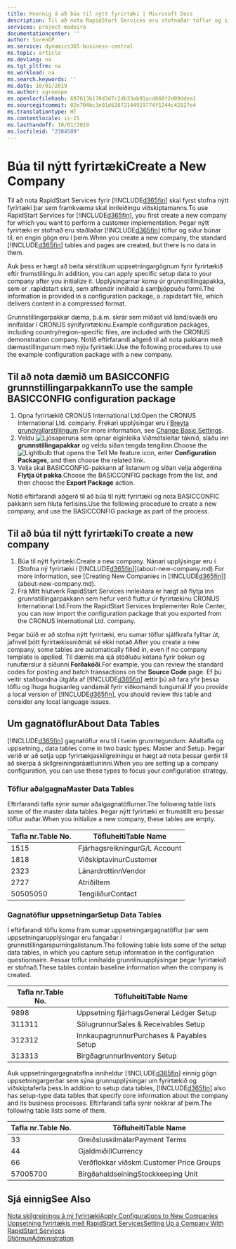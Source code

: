 ```yaml
---
title: Hvernig á að búa til nýtt fyrirtæki | Microsoft Docs
description: Til að nota RapidStart Services eru stofnaðar töflur og síður en engin gögn eru í þeim.
services: project-madeira
documentationcenter: ''
author: SorenGP
ms.service: dynamics365-business-central
ms.topic: article
ms.devlang: na
ms.tgt_pltfrm: na
ms.workload: na
ms.search.keywords: ''
ms.date: 10/01/2019
ms.author: sgroespe
ms.openlocfilehash: 697613b170d3d7c2db33ab91acd660f2d09ddea1
ms.sourcegitcommit: 02e704bc3e01d62072144919774f1244c42827e4
ms.translationtype: HT
ms.contentlocale: is-IS
ms.lasthandoff: 10/01/2019
ms.locfileid: "2304589"
---
```

# <a name="create-a-new-company"></a><span data-ttu-id="668f2-103">Búa til nýtt fyrirtæki</span><span class="sxs-lookup"><span data-stu-id="668f2-103">Create a New Company</span></span>
<span data-ttu-id="668f2-104">Til að nota RapidStart Services fyrir [!INCLUDE[d365fin](includes/d365fin_md.md)] skal fyrst stofna nýtt fyrirtæki þar sem framkvæma skal innleiðingu viðskiptamanns.</span><span class="sxs-lookup"><span data-stu-id="668f2-104">To use RapidStart Services for [!INCLUDE[d365fin](includes/d365fin_md.md)], you first create a new company for which you want to perform a customer implementation.</span></span> <span data-ttu-id="668f2-105">Þegar nýtt fyrirtæki er stofnað eru staðlaðar [!INCLUDE[d365fin](includes/d365fin_md.md)] töflur og síður búnar til, en engin gögn eru í þeim.</span><span class="sxs-lookup"><span data-stu-id="668f2-105">When you create a new company, the standard [!INCLUDE[d365fin](includes/d365fin_md.md)] tables and pages are created, but there is no data in them.</span></span>

<span data-ttu-id="668f2-106">Auk þess er hægt að beita sérstökum uppsetningargögnum fyrir fyrirtækið eftir frumstillingu.</span><span class="sxs-lookup"><span data-stu-id="668f2-106">In addition, you can apply specific setup data to your company after you initialize it.</span></span> <span data-ttu-id="668f2-107">Upplýsingarnar koma úr grunnstillingapakka, sem er .rapidstart skrá, sem afhendir innihald á samþjöppuðu formi.</span><span class="sxs-lookup"><span data-stu-id="668f2-107">The information is provided in a configuration package, a .rapidstart file, which delivers content in a compressed format.</span></span>  

<span data-ttu-id="668f2-108">Grunnstillingarpakkar dæma, þ.á.m. skrár sem miðast við land/svæði eru innifaldar í CRONUS sýnifyrirtækinu.</span><span class="sxs-lookup"><span data-stu-id="668f2-108">Example configuration packages, including country/region-specific files, are included with the CRONUS demonstration company.</span></span> <span data-ttu-id="668f2-109">Notið eftirfarandi aðgerð til að nota pakkann með dæmastillingunum með nýju fyrirtæki.</span><span class="sxs-lookup"><span data-stu-id="668f2-109">Use the following procedures to use the example configuration package with a new company.</span></span>  

## <a name="to-use-the-sample-basicconfig-configuration-package"></a><span data-ttu-id="668f2-110">Til að nota dæmið um BASICCONFIG grunnstillingarpakkann</span><span class="sxs-lookup"><span data-stu-id="668f2-110">To use the sample BASICCONFIG configuration package</span></span>  
1. <span data-ttu-id="668f2-111">Opna fyrirtækið CRONUS International Ltd.</span><span class="sxs-lookup"><span data-stu-id="668f2-111">Open the CRONUS International Ltd. company.</span></span> <span data-ttu-id="668f2-112">Frekari upplýsingar eru í [Breyta grundvallarstillingum](ui-change-basic-settings.md).</span><span class="sxs-lookup"><span data-stu-id="668f2-112">For more information, see [Change Basic Settings](ui-change-basic-settings.md).</span></span>
2. <span data-ttu-id="668f2-113">Veldu ![Ljósaperuna sem opnar eiginleika Viðmótsleitar](media/ui-search/search_small.png "Segðu mér hvað þú vilt gera") táknið, sláðu inn **grunnstillingapakkar** og veldu síðan tengda tengilinn.</span><span class="sxs-lookup"><span data-stu-id="668f2-113">Choose the ![Lightbulb that opens the Tell Me feature](media/ui-search/search_small.png "Tell me what you want to do") icon, enter **Configuration Packages**, and then choose the related link.</span></span>  
3. <span data-ttu-id="668f2-114">Velja skal BASICCONFIG-pakkann af listanum og síðan velja aðgerðina **Flytja út pakka**.</span><span class="sxs-lookup"><span data-stu-id="668f2-114">Choose the BASICCONFIG package from the list, and then choose the **Export Package** action.</span></span>  

<span data-ttu-id="668f2-115">Notið eftirfarandi aðgerð til að búa til nýtt fyrirtæki og nota BASICCONFIC pakkann sem hluta ferlisins.</span><span class="sxs-lookup"><span data-stu-id="668f2-115">Use the following procedure to create a new company, and use the BASICCONFIG package as part of the process.</span></span>  

## <a name="to-create-a-new-company"></a><span data-ttu-id="668f2-116">Til að búa til nýtt fyrirtæki</span><span class="sxs-lookup"><span data-stu-id="668f2-116">To create a new company</span></span>  
1. <span data-ttu-id="668f2-117">Búa til nýtt fyrirtæki.</span><span class="sxs-lookup"><span data-stu-id="668f2-117">Create a new company.</span></span> <span data-ttu-id="668f2-118">Nánari upplýsingar eru í [Stofna ný fyrirtæki í [!INCLUDE[d365fin](includes/d365fin_md.md)]](about-new-company.md).</span><span class="sxs-lookup"><span data-stu-id="668f2-118">For more information, see [Creating New Companies in [!INCLUDE[d365fin](includes/d365fin_md.md)]](about-new-company.md).</span></span>
2. <span data-ttu-id="668f2-119">Frá Mitt hlutverk RapidStart Services innleiðara er hægt að flytja inn grunnstillingarpakkann sem hefur verið fluttur úr fyrirtækinu CRONUS International Ltd.</span><span class="sxs-lookup"><span data-stu-id="668f2-119">From the RapidStart Services Implementer Role Center, you can now import the configuration package that you exported from the CRONUS International Ltd. company.</span></span>

<span data-ttu-id="668f2-120">Þegar búið er að stofna nýtt fyrirtæki, eru sumar töflur sjálfkrafa fylltar út, jafnvel þótt fyrirtækissniðmát sé ekki notað.</span><span class="sxs-lookup"><span data-stu-id="668f2-120">After you create a new company, some tables are automatically filled in, even if no company template is applied.</span></span> <span data-ttu-id="668f2-121">Til dæmis má sjá stöðluðu kótana fyrir bókun og runufærslur á síðunni **Forðakóði**.</span><span class="sxs-lookup"><span data-stu-id="668f2-121">For example, you can review the standard codes for posting and batch transactions on the **Source Code** page.</span></span> <span data-ttu-id="668f2-122">Ef þú veitir staðbundna útgáfa af [!INCLUDE[d365fin](includes/d365fin_md.md)] ættir þú að fara yfir þessa töflu og íhuga hugsanleg vandamál fyrir viðkomandi tungumál.</span><span class="sxs-lookup"><span data-stu-id="668f2-122">If you provide a local version of [!INCLUDE[d365fin](includes/d365fin_md.md)], you should review this table and consider any local language issues.</span></span>

## <a name="about-data-tables"></a><span data-ttu-id="668f2-123">Um gagnatöflur</span><span class="sxs-lookup"><span data-stu-id="668f2-123">About Data Tables</span></span>
[!INCLUDE[d365fin](includes/d365fin_md.md)] <span data-ttu-id="668f2-124">gagnatöflur eru til í tveim grunntegundum: Aðaltafla og uppsetning.</span><span class="sxs-lookup"><span data-stu-id="668f2-124">, data tables come in two basic types: Master and Setup.</span></span> <span data-ttu-id="668f2-125">Þegar verið er að setja upp fyrirtækjaskilgreiningu er hægt að nota þessar gerðir til að skerpa á skilgreiningaráætluninni.</span><span class="sxs-lookup"><span data-stu-id="668f2-125">When you are setting up a company configuration, you can use these types to focus your configuration strategy.</span></span>  

### <a name="master-data-tables"></a><span data-ttu-id="668f2-126">Töflur aðalgagna</span><span class="sxs-lookup"><span data-stu-id="668f2-126">Master Data Tables</span></span>  
<span data-ttu-id="668f2-127">Eftirfarandi tafla sýnir sumar aðalgagnatöflurnar.</span><span class="sxs-lookup"><span data-stu-id="668f2-127">The following table lists some of the master data tables.</span></span> <span data-ttu-id="668f2-128">Þegar nýtt fyrirtæki er frumstillt eru þessar töflur auðar.</span><span class="sxs-lookup"><span data-stu-id="668f2-128">When you initialize a new company, these tables are empty.</span></span>  

|<span data-ttu-id="668f2-129">Tafla nr.</span><span class="sxs-lookup"><span data-stu-id="668f2-129">Table No.</span></span>|<span data-ttu-id="668f2-130">Töfluheiti</span><span class="sxs-lookup"><span data-stu-id="668f2-130">Table Name</span></span>|  
|-------------------|--------------------|  
|<span data-ttu-id="668f2-131">15</span><span class="sxs-lookup"><span data-stu-id="668f2-131">15</span></span>|<span data-ttu-id="668f2-132">Fjárhagsreikningur</span><span class="sxs-lookup"><span data-stu-id="668f2-132">G/L Account</span></span>|  
|<span data-ttu-id="668f2-133">18</span><span class="sxs-lookup"><span data-stu-id="668f2-133">18</span></span>|<span data-ttu-id="668f2-134">Viðskiptavinur</span><span class="sxs-lookup"><span data-stu-id="668f2-134">Customer</span></span>|  
|<span data-ttu-id="668f2-135">23</span><span class="sxs-lookup"><span data-stu-id="668f2-135">23</span></span>|<span data-ttu-id="668f2-136">Lánardrottinn</span><span class="sxs-lookup"><span data-stu-id="668f2-136">Vendor</span></span>|  
|<span data-ttu-id="668f2-137">27</span><span class="sxs-lookup"><span data-stu-id="668f2-137">27</span></span>|<span data-ttu-id="668f2-138">Atriði</span><span class="sxs-lookup"><span data-stu-id="668f2-138">Item</span></span>|  
|<span data-ttu-id="668f2-139">5050</span><span class="sxs-lookup"><span data-stu-id="668f2-139">5050</span></span>|<span data-ttu-id="668f2-140">Tengiliður</span><span class="sxs-lookup"><span data-stu-id="668f2-140">Contact</span></span>|  

### <a name="setup-data-tables"></a><span data-ttu-id="668f2-141">Gagnatöflur uppsetningar</span><span class="sxs-lookup"><span data-stu-id="668f2-141">Setup Data Tables</span></span>  
<span data-ttu-id="668f2-142">Í eftirfarandi töflu koma fram sumar uppsetningargagnatöflur þar sem uppsetningarupplýsingar eru fangaðar í grunnstillingarspurningalistanum.</span><span class="sxs-lookup"><span data-stu-id="668f2-142">The following table lists some of the setup data tables, in which you capture setup information in the configuration questionnaire.</span></span> <span data-ttu-id="668f2-143">Þessar töflur innihalda grunnlínuupplýsingar þegar fyrirtækið er stofnað.</span><span class="sxs-lookup"><span data-stu-id="668f2-143">These tables contain baseline information when the company is created.</span></span>  

|<span data-ttu-id="668f2-144">Tafla nr.</span><span class="sxs-lookup"><span data-stu-id="668f2-144">Table No.</span></span>|<span data-ttu-id="668f2-145">Töfluheiti</span><span class="sxs-lookup"><span data-stu-id="668f2-145">Table Name</span></span>|  
|-------------------|--------------------|  
|<span data-ttu-id="668f2-146">98</span><span class="sxs-lookup"><span data-stu-id="668f2-146">98</span></span>|<span data-ttu-id="668f2-147">Uppsetning fjárhags</span><span class="sxs-lookup"><span data-stu-id="668f2-147">General Ledger Setup</span></span>|  
|<span data-ttu-id="668f2-148">311</span><span class="sxs-lookup"><span data-stu-id="668f2-148">311</span></span>|<span data-ttu-id="668f2-149">Sölugrunnur</span><span class="sxs-lookup"><span data-stu-id="668f2-149">Sales & Receivables Setup</span></span>|  
|<span data-ttu-id="668f2-150">312</span><span class="sxs-lookup"><span data-stu-id="668f2-150">312</span></span>|<span data-ttu-id="668f2-151">Innkaupagrunnur</span><span class="sxs-lookup"><span data-stu-id="668f2-151">Purchases & Payables Setup</span></span>|  
|<span data-ttu-id="668f2-152">313</span><span class="sxs-lookup"><span data-stu-id="668f2-152">313</span></span>|<span data-ttu-id="668f2-153">Birgðagrunnur</span><span class="sxs-lookup"><span data-stu-id="668f2-153">Inventory Setup</span></span>|  

<span data-ttu-id="668f2-154">Auk uppsetningargagnataflna inniheldur [!INCLUDE[d365fin](includes/d365fin_md.md)] einnig gögn uppsetningargerðar sem sýna grunnupplýsingar um fyrirtækið og viðskiptaferla þess.</span><span class="sxs-lookup"><span data-stu-id="668f2-154">In addition to setup data tables, [!INCLUDE[d365fin](includes/d365fin_md.md)] also has setup-type data tables that specify core information about the company and its business processes.</span></span> <span data-ttu-id="668f2-155">Eftirfarandi tafla sýnir nokkrar af þeim.</span><span class="sxs-lookup"><span data-stu-id="668f2-155">The following table lists some of them.</span></span>  

|<span data-ttu-id="668f2-156">Tafla nr.</span><span class="sxs-lookup"><span data-stu-id="668f2-156">Table No.</span></span>|<span data-ttu-id="668f2-157">Töfluheiti</span><span class="sxs-lookup"><span data-stu-id="668f2-157">Table Name</span></span>|  
|-------------------|--------------------|  
|<span data-ttu-id="668f2-158">3</span><span class="sxs-lookup"><span data-stu-id="668f2-158">3</span></span>|<span data-ttu-id="668f2-159">Greiðsluskilmálar</span><span class="sxs-lookup"><span data-stu-id="668f2-159">Payment Terms</span></span>|  
|<span data-ttu-id="668f2-160">4</span><span class="sxs-lookup"><span data-stu-id="668f2-160">4</span></span>|<span data-ttu-id="668f2-161">Gjaldmiðill</span><span class="sxs-lookup"><span data-stu-id="668f2-161">Currency</span></span>|  
|<span data-ttu-id="668f2-162">6</span><span class="sxs-lookup"><span data-stu-id="668f2-162">6</span></span>|<span data-ttu-id="668f2-163">Verðflokkar viðskm.</span><span class="sxs-lookup"><span data-stu-id="668f2-163">Customer Price Groups</span></span>|  
|<span data-ttu-id="668f2-164">5700</span><span class="sxs-lookup"><span data-stu-id="668f2-164">5700</span></span>|<span data-ttu-id="668f2-165">Birgðahaldseining</span><span class="sxs-lookup"><span data-stu-id="668f2-165">Stockkeeping Unit</span></span>|

  

## <a name="see-also"></a><span data-ttu-id="668f2-166">Sjá einnig</span><span class="sxs-lookup"><span data-stu-id="668f2-166">See Also</span></span>  
[<span data-ttu-id="668f2-167">Nota skilgreiningu á ný fyrirtæki</span><span class="sxs-lookup"><span data-stu-id="668f2-167">Apply Configurations to New Companies</span></span>](admin-apply-configuration-to-new-companies.md)  
[<span data-ttu-id="668f2-168">Uppsetning fyrirtækis með RapidStart Services</span><span class="sxs-lookup"><span data-stu-id="668f2-168">Setting Up a Company With RapidStart Services</span></span>](admin-set-up-a-company-with-rapidstart.md)  
[<span data-ttu-id="668f2-169">Stjórnun</span><span class="sxs-lookup"><span data-stu-id="668f2-169">Administration</span></span>](admin-setup-and-administration.md)
